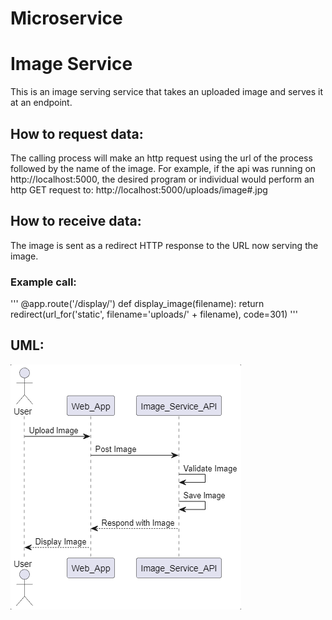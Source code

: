 ﻿# Microservice
 # Image Service
This is an image serving service that takes an uploaded image and serves it at an endpoint.

## How to request data:
The calling process will make an http request using the url of the process followed by the name of the image.
For example, if the api was running on http://localhost:5000, the desired program or individual would perform an http GET request to:
http://localhost:5000/uploads/image#.jpg 

## How to receive data:
The image is sent as a redirect HTTP response to the URL now serving the image.
### Example call:
'''
@app.route('/display/<filename>')
def display_image(filename):
    return redirect(url_for('static', filename='uploads/' + filename), code=301)
'''
## UML:
![UML](uml_sequence.png)
